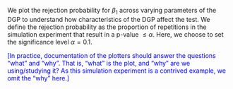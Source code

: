 We plot the rejection probability for $\beta_1$ across varying parameters of the DGP to understand how characteristics of the DGP affect the test.
We define the rejection probability as the proportion of repetitions in the simulation experiment that result in a p-value $\leq \alpha$. Here, we choose to set the significance level $\alpha = 0.1$.

<span style="color: blue">
	[In practice, documentation of the plotters should answer the questions “what” and “why”. That is, “what” is the plot, and “why” are we using/studying it? As this simulation experiment is a contrived example, we omit the “why” here.]
</span>
